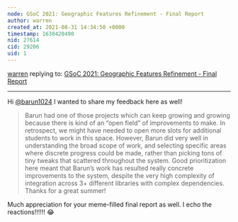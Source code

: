```yaml
---
node: GSoC 2021: Geographic Features Refinement - Final Report 
author: warren
created_at: 2021-08-31 14:34:50 +0000
timestamp: 1630420490
nid: 27614
cid: 29206
uid: 1
---
```




[warren](../profile/warren) replying to: [GSoC 2021: Geographic Features Refinement - Final Report ](../notes/barun1024/08-22-2021/gsoc-2021-geographic-features-refinement-final-report)

----
Hi [@barun1024](/profile/barun1024) I wanted to share my feedback here as well!

> Barun had one of those projects which can keep growing and growing because there is kind of an “open field” of improvements to make. In retrospect, we might have needed to open more slots for additional students to work in this space. However, Barun did very well in understanding the broad scope of work, and selecting specific areas where discrete progress could be made, rather than picking tons of tiny tweaks that scattered throughout the system. Good prioritization here meant that Barun’s work has resulted really concrete improvements to the system, despite the very high complexity of integration across 3+ different libraries with complex dependencies. Thanks for a great summer!

Much appreciation for your meme-filled final report as well. I echo the reactions!!!!!! 😂 